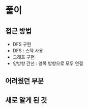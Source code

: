 풀이
====
접근 방법
----------------------
* DFS 구현
* DFS : 스택 사용
* 그래프 구현
* 양방향 간선 : 양쪽 방향으로 모두 연결

어려웠던 부분
----------------------


새로 알게 된 것
----------------------

